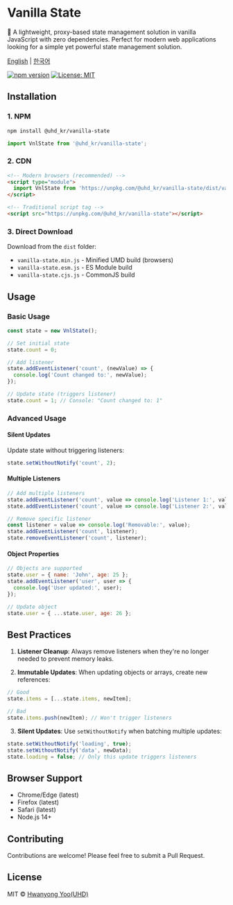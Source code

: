# Vanilla State

🚀 A lightweight, proxy-based state management solution in vanilla JavaScript with zero dependencies. Perfect for modern web applications looking for a simple yet powerful state management solution.

[English](README.md) | [한국어](README.ko.md)

[![npm version](https://badge.fury.io/js/@uhd_kr/vanilla-state.svg)](https://badge.fury.io/js/@uhd_kr/vanilla-state)
[![License: MIT](https://img.shields.io/badge/License-MIT-yellow.svg)](https://opensource.org/licenses/MIT)

## Installation

### 1. NPM
```bash
npm install @uhd_kr/vanilla-state
```

```javascript
import VnlState from '@uhd_kr/vanilla-state';
```

### 2. CDN
```html
<!-- Modern browsers (recommended) -->
<script type="module">
  import VnlState from 'https://unpkg.com/@uhd_kr/vanilla-state/dist/vanilla-state.esm.js';
</script>

<!-- Traditional script tag -->
<script src="https://unpkg.com/@uhd_kr/vanilla-state"></script>
```

### 3. Direct Download
Download from the `dist` folder:
- `vanilla-state.min.js` - Minified UMD build (browsers)
- `vanilla-state.esm.js` - ES Module build
- `vanilla-state.cjs.js` - CommonJS build

## Usage

### Basic Usage
```javascript
const state = new VnlState();

// Set initial state
state.count = 0;

// Add listener
state.addEventListener('count', (newValue) => {
  console.log('Count changed to:', newValue);
});

// Update state (triggers listener)
state.count = 1; // Console: "Count changed to: 1"
```

### Advanced Usage

#### Silent Updates
Update state without triggering listeners:
```javascript
state.setWithoutNotify('count', 2);
```

#### Multiple Listeners
```javascript
// Add multiple listeners
state.addEventListener('count', value => console.log('Listener 1:', value));
state.addEventListener('count', value => console.log('Listener 2:', value));

// Remove specific listener
const listener = value => console.log('Removable:', value);
state.addEventListener('count', listener);
state.removeEventListener('count', listener);
```

#### Object Properties
```javascript
// Objects are supported
state.user = { name: 'John', age: 25 };
state.addEventListener('user', user => {
  console.log('User updated:', user);
});

// Update object
state.user = { ...state.user, age: 26 };
```

## Best Practices

1. **Listener Cleanup**: Always remove listeners when they're no longer needed to prevent memory leaks.

2. **Immutable Updates**: When updating objects or arrays, create new references:
```javascript
// Good
state.items = [...state.items, newItem];

// Bad
state.items.push(newItem); // Won't trigger listeners
```

3. **Silent Updates**: Use `setWithoutNotify` when batching multiple updates:
```javascript
state.setWithoutNotify('loading', true);
state.setWithoutNotify('data', newData);
state.loading = false; // Only this update triggers listeners
```

## Browser Support

- Chrome/Edge (latest)
- Firefox (latest)
- Safari (latest)
- Node.js 14+

## Contributing

Contributions are welcome! Please feel free to submit a Pull Request.

## License

MIT © [Hwanyong Yoo(UHD)](https://github.com/hwanyong)
